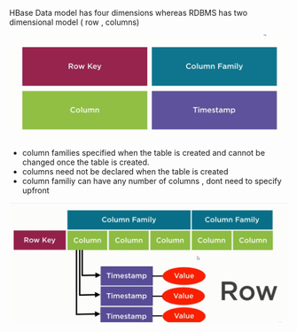 HBase Data model has four dimensions whereas RDBMS has two dimensional model \( row , columns\)



![](/assets/fourdimesnsions.png)

* column families specified when the table is created and cannot be changed once the table is created.
* columns need not be declared when the table is created 
* column familiy can have any number of columns , dont need to specify upfront



![](/assets/datamodel.png)




